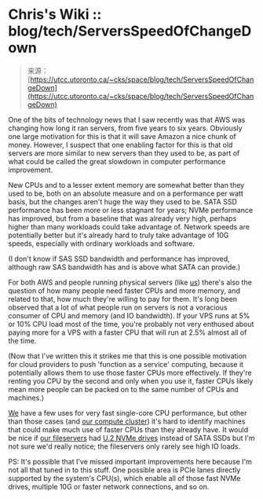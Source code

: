 <!--yml
category: 未分类
date: 2024-05-27 14:30:08
-->

# Chris's Wiki :: blog/tech/ServersSpeedOfChangeDown

> 来源：[https://utcc.utoronto.ca/~cks/space/blog/tech/ServersSpeedOfChangeDown](https://utcc.utoronto.ca/~cks/space/blog/tech/ServersSpeedOfChangeDown)

One of the bits of technology news that I saw recently was that AWS was changing how long it ran servers, from five years to six years. Obviously one large motivation for this is that it will save Amazon a nice chunk of money. However, I suspect that one enabling factor for this is that old servers are more similar to new servers than they used to be, as part of what could be called the great slowdown in computer performance improvement.

New CPUs and to a lesser extent memory are somewhat better than they used to be, both on an absolute measure and on a performance per watt basis, but the changes aren't huge the way they used to be. SATA SSD performance has been more or less stagnant for years; NVMe performance has improved, but from a baseline that was already very high, perhaps higher than many workloads could take advantage of. Network speeds are potentially better but it's already hard to truly take advantage of 10G speeds, especially with ordinary workloads and software.

(I don't know if SAS SSD bandwidth and performance has improved, although raw SAS bandwidth has and is above what SATA can provide.)

For both AWS and people running physical servers (like [us](https://support.cs.toronto.edu/)) there's also the question of how many people need faster CPUs and more memory, and related to that, how much they're willing to pay for them. It's long been observed that a lot of what people run on servers is not a voracious consumer of CPU and memory (and IO bandwidth). If your VPS runs at 5% or 10% CPU load most of the time, you're probably not very enthused about paying more for a VPS with a faster CPU that will run at 2.5% almost all of the time.

(Now that I've written this it strikes me that this is one possible motivation for cloud providers to push 'function as a service' computing, because it potentially allows them to use those faster CPUs more effectively. If they're renting you CPU by the second and only when you use it, faster CPUs likely mean more people can be packed on to the same number of CPUs and machines.)

[We](https://support.cs.toronto.edu/) have a few uses for very fast single-core CPU performance, but other than those cases (and [our compute cluster](/~cks/space/blog/sysadmin/SlurmHowWeUseIt)) it's hard to identify machines that could make much use of faster CPUs than they already have. It would be nice if [our fileservers](/~cks/space/blog/linux/ZFSFileserverSetupIII) had [U.2 NVMe drives](/~cks/space/blog/tech/ServerNVMeU2U3AndOthers2022) instead of SATA SSDs but I'm not sure we'd really notice; the fileservers only rarely see high IO loads.

PS: It's possible that I've missed important improvements here because I'm not all that tuned in to this stuff. One possible area is PCIe lanes directly supported by the system's CPU(s), which enable all of those fast NVMe drives, multiple 10G or faster network connections, and so on.